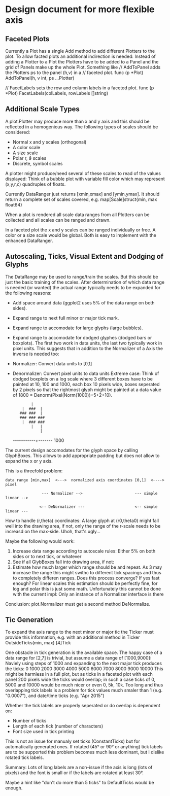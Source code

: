 Design document for more flexible axis
======================================


Faceted Plots
-------------

Currently a Plot has a single Add method to add different Plotters
to the plot.
To allow facted plots an additional indirection is needed: Instead of
adding a Plotter to a Plot the Plotters have to be added to a Panel
and the grid of Panels make up the whole Plot.
Something like
   // AddToPanel adds the Plotters ps to the panel (h,v) in a
   // faceted plot.
   func (p *Plot) AddToPanel(h, v int, ps ...Plotter)

   // FacetLabels sets the row and column labels in a faceted plot.
   func (p *Plot) FacetLabels(colLabels, rowLabels []string)


Additional Scale Types
----------------------

A plot.Plotter may produce more than x and y axis and this should
be reflected in a homogenious way. The following types of scales
should be considered:
 - Normal x and y scales (orthogonal)
 - A color scale
 - A size scale
 - Polar r, ϑ scales
 - Discrete, symbol scales

A plotter might produce/need several of these scales to read of the
values displayed: Think of a bubble plot with variable fill color
which may represent (x,y,r,c) quadruples of floats.

Currently DataRanger just returns [xmin,xmax] and [ymin,ymax].
It should return a complete set of scales covered, e.g.
    map[Scale]struct{min, max float64}

When a plot is rendered all scale data ranges from all Plotters can
be collected and all scales can be ranged and drawn.

In a faceted plot the x and y scales can be ranged individually or free.
A color or a size scale would be global.
Both is easy to implement with the enhanced DataRanger.


Autoscaling, Ticks, Visual Extent and Dodging of Glyphs
-------------------------------------------------------

The DataRange may be used to range/train the scales. But this should be
just the basic training of the scales. After determination of which
data range is needed (or wanted) the actual range typically needs to be
expanded for the following reasons:
 - Add space around data (ggplot2 uses 5% of the data range on both sides).
 - Expand range to next full minor or major tick mark.
 - Expand range to accomodate for large glyphs (large bubbles).
 - Expand range to accomodate for dodged glyphes (dodged bars or boxplots).
The first two work in data units, the last two typically work in pixel
units. This suggests that in addition to the Normalizer of a Axis
the inverse is needed too:
 - Normalizer: Convert data units to [0,1]
 - Denormalizer: Convert pixel units to data units
Extreme case: Think of dodged boxplots on a log scale where 3 different
boxes have to be painted at 10, 100 and 1000, each box 10 pixels wide,
boxes seperated by 2 pixels so that the rightmost glyph might be painted
at a data value of 1800 = Denorm(Pixel(Norm(1000))+5+2+10).

               |
           |  ###  |
          ### ###  |
          ### ### ###
           |  ### ###
               |   |
                   |

    -----------+-------
             1000

The current design accomodates for the glyph space by calling GlyphBoxes.
This allows to add appropriate padding but does not allow to expand the
x or y axis. 

This is a threefold problem:
   
    data range [min,max]  <--->  normalized axis coordinates [0,1]  <---->  pixel
                           
                    --- Normalizer -->                       --- simple linear -->

                   <-- DeNormalizer ---                      <-- simple linear ---


How to handle (r,theta) coordinates: A large glyph at (r0,theta0) might
fall well into the drawing area, if not, only the range of the r-scale needs to
be increasd on the max-side. Uhoh, that's ugly...

Maybe the following would work:
 1. Increase data range according to autoscale rules:
    Either 5% on both sides or to next tick, or whatever
 2. See if all GlybBoxes fall into drawing area, if not:
 3. Estimate how much larger which range should be and repeat.
As 3 may increase the range this might swithc to different tick spacings
and thus to completely differen ranges.
Does this process converge? If yes fast enough?
For linear scales this estimation should be perfectly fine, for log
and polar this is just some math. Unfortunately this cannot be done with the
current impl: Only an instance of a Normalizer interface is there

Conclusion: plot.Normalizer must get a second method DeNormalize.


Tic Generation
--------------

To expand the axis range to the next minor or major tic the Ticker must
provide this information, e.g. with an additional method in Ticker
    OutsideTicks(min, max) [4]Tick

One obstacle in tick generation is the available space. The happy case
of a data range for [2,7] is trivial, but assume a data range of [1000,9000]:
Naviely using steps of 1000 and expanding to the next major tick produces
the ticks:
    0  1000 2000 3000 4000 5000 6000 7000 8000 9000 10000
This might be harmless in a full plot, but as ticks in a faceted plot with
each panel 200 pixels wide the ticks would overlap; in such a case
ticks of 0, 5000 and 10000 would be much nicer or even 0, 5k, 10k.
Too long and thus overlapping tick labels is a problem for tick values
much smaler than 1 (e.g. "0.0007"), and date/time ticks (e.g. "Apr 2015")


Whether the tick labels are properly seperated or do overlap is dependent on:
 - Number of ticks
 - Length of each tick (number of characters)
 - Font size used in tick printing

This is not an issue for manualy set ticks (ConstantTicks) but for
automatically generated ones.
If rotated (45° or 90° or anything) tick labels are to be supported this
problem becomes much less dominant, but I dislike rotated tick labels.

Summary: Lots of long labels are a non-issue if the axis is long (lots
of pixels) and the font is small or if the labels are rotated at least 30°.

Maybe a hint like "don't do more than 5 ticks" to DefaultTicks would be enough.









